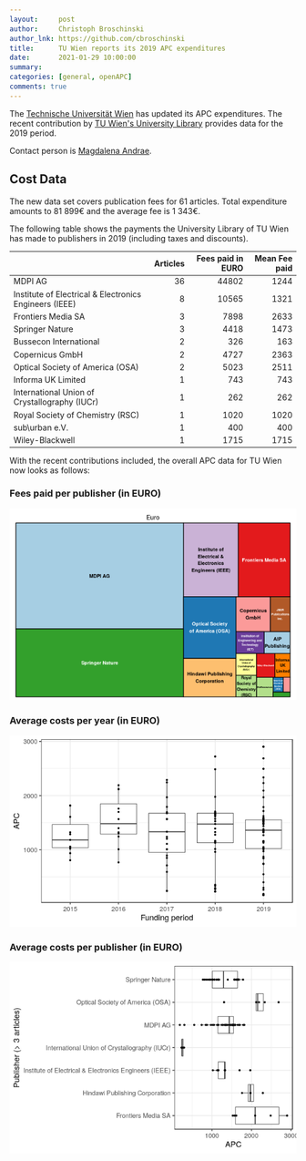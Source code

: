 ```yaml
---
layout:     post
author:     Christoph Broschinski
author_lnk: https://github.com/cbroschinski
title:      TU Wien reports its 2019 APC expenditures
date:       2021-01-29 10:00:00
summary:    
categories: [general, openAPC]
comments: true
---
```





The [Technische Universität Wien](https://www.tuwien.ac.at/en/) has updated its APC expenditures. The recent contribution by [TU Wien's University Library](http://www.ub.tuwien.ac.at/eng) provides data for the 2019 period.

Contact person is [Magdalena Andrae](mailto:open-access@ub.tuwien.ac.at).

## Cost Data



The new data set covers publication fees for 61 articles. Total expenditure amounts to 81 899€ and the average fee is 1 343€.

The following table shows the payments the University Library of TU Wien has made to publishers in 2019 (including taxes and discounts).


|                                                       | Articles| Fees paid in EURO| Mean Fee paid|
|:------------------------------------------------------|--------:|-----------------:|-------------:|
|MDPI AG                                                |       36|             44802|          1244|
|Institute of Electrical & Electronics Engineers (IEEE) |        8|             10565|          1321|
|Frontiers Media SA                                     |        3|              7898|          2633|
|Springer Nature                                        |        3|              4418|          1473|
|Bussecon International                                 |        2|               326|           163|
|Copernicus GmbH                                        |        2|              4727|          2363|
|Optical Society of America (OSA)                       |        2|              5023|          2511|
|Informa UK Limited                                     |        1|               743|           743|
|International Union of Crystallography (IUCr)          |        1|               262|           262|
|Royal Society of Chemistry (RSC)                       |        1|              1020|          1020|
|sub\urban e.V.                                         |        1|               400|           400|
|Wiley-Blackwell                                        |        1|              1715|          1715|

With the recent contributions included, the overall APC data for TU Wien now looks as follows: 

### Fees paid per publisher (in EURO)

![plot of chunk tree_tuwien_2021_01_29_full](/figure/tree_tuwien_2021_01_29_full-1.png)

###  Average costs per year (in EURO)

![plot of chunk box_tuwien_2021_01_29_year_full](/figure/box_tuwien_2021_01_29_year_full-1.png)

###  Average costs per publisher (in EURO)

![plot of chunk box_tuwien_2021_01_29_publisher_full](/figure/box_tuwien_2021_01_29_publisher_full-1.png)

